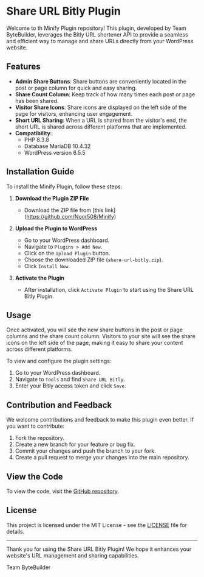 # Share URL Bitly Plugin

Welcome to th Minify  Plugin repository! This plugin, developed by Team ByteBuilder, leverages the Bitly URL shortener API to provide a seamless and efficient way to manage and share URLs directly from your WordPress website.

## Features

- **Admin Share Buttons**: Share buttons are conveniently located in the post or page column for quick and easy sharing.
- **Share Count Column**: Keep track of how many times each post or page has been shared.
- **Visitor Share Icons**: Share icons are displayed on the left side of the page for visitors, enhancing user engagement.
- **Short URL Sharing**: When a URL is shared from the visitor's end, the short URL is shared across different platforms that are implemented.
- **Compatibility**: 
  - PHP 8.3.8
  - Database MariaDB 10.4.32
  - WordPress version 6.5.5

## Installation Guide

To install the Minify Plugin, follow these steps:

1. **Download the Plugin ZIP File**
   - Download the ZIP file from [this link] (https://github.com/Noor508/Minify)

2. **Upload the Plugin to WordPress**
   - Go to your WordPress dashboard.
   - Navigate to `Plugins > Add New`.
   - Click on the `Upload Plugin` button.
   - Choose the downloaded ZIP file (`share-url-bitly.zip`).
   - Click `Install Now`.

3. **Activate the Plugin**
   - After installation, click `Activate Plugin` to start using the Share URL Bitly Plugin.

## Usage

Once activated, you will see the new share buttons in the post or page columns and the share count column. Visitors to your site will see the share icons on the left side of the page, making it easy to share your content across different platforms.

To view and configure the plugin settings:
1. Go to your WordPress dashboard.
2. Navigate to `Tools` and find `Share URL Bitly`.
3. Enter your Bitly access token and click `Save`.

## Contribution and Feedback

We welcome contributions and feedback to make this plugin even better. If you want to contribute:

1. Fork the repository.
2. Create a new branch for your feature or bug fix.
3. Commit your changes and push the branch to your fork.
4. Create a pull request to merge your changes into the main repository.


## View the Code

To view the code, visit the [GitHub repository](https://github.com/Noor508/Minify).

## License

This project is licensed under the MIT License - see the [LICENSE](LICENSE) file for details.

---

Thank you for using the Share URL Bitly Plugin! We hope it enhances your website's URL management and sharing capabilities.

Team ByteBuilder
